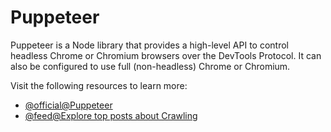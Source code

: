 # Puppeteer

Puppeteer is a Node library that provides a high-level API to control headless Chrome or Chromium browsers over the DevTools Protocol. It can also be configured to use full (non-headless) Chrome or Chromium.

Visit the following resources to learn more:

- [@official@Puppeteer](https://pptr.dev/)
- [@feed@Explore top posts about Crawling](https://app.daily.dev/tags/crawling?ref=roadmapsh)
